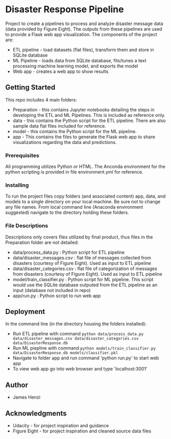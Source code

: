 # Disaster Response Pipeline

Project to create a pipelines to process and analyze disaster message data (data provided by Figure Eight).  The outputs from these pipelines are used to provide a Flask web app visualization.  The components of the project are:
* ETL pipeline - load datasets (flat files), transform them and store in SQLite database
* ML Pipeline - loads data from SQLite database, fits/tunes a text processing machine learning model, and exports the model
* Web app - creates a web app to show results

## Getting Started

This repo includes 4 main folders:
* Preparation - this contains Jupyter notebooks detailing the steps in developing the ETL and ML Pipelines.  This is included as reference only.
* data - this contains the Python script for the ETL pipeline.  There are also sample data flat files included for reference.
* model - this contains the Python script for the ML pipeline.
* app - This contains the files to generate the Flask web app to share visualizations regarding the data and predictions.

### Prerequisites

All programming utilizes Python or HTML.  The Anconda environment for the python scripting is provided in file environment.yml for reference.

### Installing

To run the project files copy folders (and associated content) app, data, and models to a single directory on your local machine.  Be sure not to change any file names.  From local command line (Anaconda environment suggested) navigate to the directory holding these folders.

### File Descriptions

Descriptions only covers files utilized by final product, thus files in the Preparation folder are not detailed:
* data/process_data.py : Python script for ETL pipeline
* data/disaster_messages.csv : flat file of messages collected from disasters (courtesy of Figure Eight).  Used as input to ETL pipeline
* data/disaster_categories.csv : flat file of categorization of messages from disasters (courtesy of Figure Eight).  Used as input to ETL pipeline
* model/train_classifier.py : Python script for ML pipeline.  This script would use the SQLite database outputed from the ETL pipeline as an input (database not included in repo)
* app/run.py : Python script to run web app


## Deployment

In the command line (in the directory housing the folders installed):
* Run ETL pipeline with command `python data/process_data.py data/disaster_messages.csv data/disaster_categories.csv data/DisasterResponse.db`
* Run ML piepline with command `python models/train_classifier.py data/DisasterResponse.db models/classifier.pkl`
* Navigate to folder app and run command 'python run.py' to start web app
* To view web app go into web browser and type 'localhost:3001'


## Author

* James Henzi


## Acknowledgments

* Udacity - for project inspiration and guidance
* Figure Eight - for project inspiration and cleaned source data files
